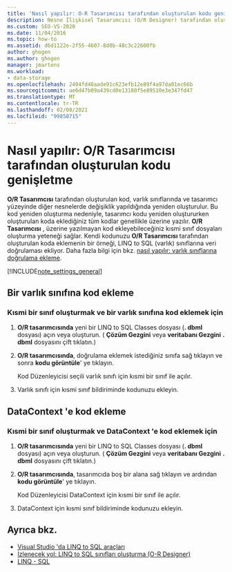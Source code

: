 ```yaml
---
title: 'Nasıl yapılır: O-R Tasarımcısı tarafından oluşturulan kodu genişletme'
description: Nesne İlişkisel Tasarımcısı (O/R Designer) tarafından oluşturulan kodun nasıl genişletileceğini inceleyin. Bir varlık sınıfına kod ekleyin. DataContext 'e kod ekleyin.
ms.custom: SEO-VS-2020
ms.date: 11/04/2016
ms.topic: how-to
ms.assetid: d6d1122e-2f55-4607-8d8b-48c3c22600fb
author: ghogen
ms.author: ghogen
manager: jmartens
ms.workload:
- data-storage
ms.openlocfilehash: 2404fd48aade91c623efb12e89f4a97da01ec66b
ms.sourcegitcommit: ae6d47b09a439cd0e13180f5e89510e3e347fd47
ms.translationtype: MT
ms.contentlocale: tr-TR
ms.lasthandoff: 02/08/2021
ms.locfileid: "99858715"
---
```

# <a name="how-to-extend-code-generated-by-the-or-designer"></a>Nasıl yapılır: O/R Tasarımcısı tarafından oluşturulan kodu genişletme
**O/R Tasarımcısı** tarafından oluşturulan kod, varlık sınıflarında ve tasarımcı yüzeyinde diğer nesnelerde değişiklik yapıldığında yeniden oluşturulur. Bu kod yeniden oluşturma nedeniyle, tasarımcı kodu yeniden oluştururken oluşturulan koda eklediğiniz tüm kodlar genellikle üzerine yazılır. **O/R Tasarımcısı** , üzerine yazılmayan kod ekleyebileceğiniz kısmi sınıf dosyaları oluşturma yeteneği sağlar. Kendi kodunuzu **O/R Tasarımcısı** tarafından oluşturulan koda eklemenin bir örneği, LINQ to SQL (varlık) sınıflarına veri doğrulaması ekliyor. Daha fazla bilgi için bkz. [nasıl yapılır: varlık sınıflarına doğrulama ekleme](../data-tools/how-to-add-validation-to-entity-classes.md).

[!INCLUDE[note_settings_general](../data-tools/includes/note_settings_general_md.md)]

## <a name="add-code-to-an-entity-class"></a>Bir varlık sınıfına kod ekleme

### <a name="to-create-a-partial-class-and-add-code-to-an-entity-class"></a>Kısmi bir sınıf oluşturmak ve bir varlık sınıfına kod eklemek için

1. **O/R tasarımcısında** yeni bir LINQ to SQL Classes dosyası (**. dbml** dosyası) açın veya oluşturun. ( **Çözüm Gezgini** veya **veritabanı Gezgini** **. dbml** dosyasını çift tıklatın.)

2. **O/R tasarımcısında**, doğrulama eklemek istediğiniz sınıfa sağ tıklayın ve sonra **kodu görüntüle**' ye tıklayın.

     Kod Düzenleyicisi seçili varlık sınıfı için kısmi bir sınıf ile açılır.

3. Varlık sınıfı için kısmi sınıf bildiriminde kodunuzu ekleyin.

## <a name="add-code-to-a-datacontext"></a>DataContext 'e kod ekleme

### <a name="to-create-a-partial-class-and-add-code-to-a-datacontext"></a>Kısmi bir sınıf oluşturmak ve DataContext 'e kod eklemek için

1. **O/R tasarımcısında** yeni bir LINQ to SQL Classes dosyası (**. dbml** dosyası) açın veya oluşturun. ( **Çözüm Gezgini** veya **veritabanı Gezgini** **. dbml** dosyasını çift tıklatın.)

2. **O/R tasarımcısında**, tasarımcıda boş bir alana sağ tıklayın ve ardından **kodu görüntüle**' ye tıklayın.

     Kod Düzenleyicisi DataContext için kısmi bir sınıf ile açılır.

3. DataContext için kısmi sınıf bildiriminde kodunuzu ekleyin.

## <a name="see-also"></a>Ayrıca bkz.

- [Visual Studio 'da LINQ to SQL araçları](../data-tools/linq-to-sql-tools-in-visual-studio2.md)
- [İzlenecek yol: LINQ to SQL sınıfları oluşturma (O-R Designer)](how-to-create-linq-to-sql-classes-mapped-to-tables-and-views-o-r-designer.md)
- [LINQ - SQL](/dotnet/framework/data/adonet/sql/linq/index)
